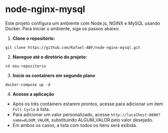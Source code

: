 # node-nginx-mysql

Este projeto configura um ambiente com Node.js, NGINX e MySQL usando Docker. Para iniciar o ambiente, siga os passos abaixo:

1. **Clone o repositório:**

```
git clone https://github.com/Rafael-ABF/node-nginx-mysql.git
```

2. **Navegue até o diretório do projeto:**

```
cd seu-repositorio
```

3. **Inicie os containers em segundo plano**

```
docker-compose up -d
```

4. **Acesse a aplicação**
 - Após os três containers estarem prontos, acesse  para adicionar um item `Full Cycle` à lista.
 - Para adicionar um valor personalizado, acesse `http://localhost:8080?name=ALGUM_VALOR`, substituindo ALGUM_VALOR pelo valor desejado.
 - Em ambos os casos, a lista com todos os itens será exibida.
